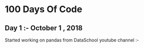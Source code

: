 # 100 Days Of Code

## Day 1 :- October 1 , 2018

Started working on pandas from DataSchool youtube channel :-
